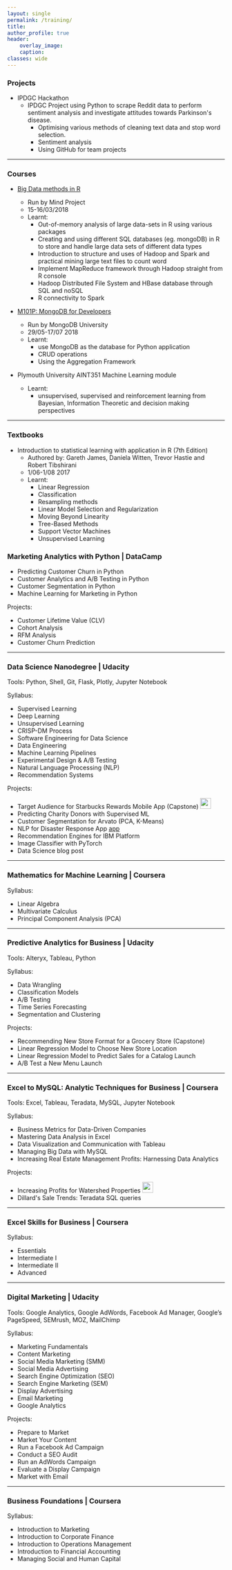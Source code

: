```yaml
---
layout: single
permalink: /training/
title: 
author_profile: true
header:
    overlay_image:
    caption:
classes: wide
---
```



<!---
your comment goes here
and here
-->

### Projects

* IPDGC Hackathon
  * IPDGC Project using Python to scrape Reddit data to perform sentiment analysis and investigate attitudes towards Parkinson's disease.
    * Optimising various methods of cleaning text data and stop word selection.
    * Sentiment analysis
    * Using GitHub for team projects
    

----------------------------------------


### Courses


* [Big Data methods in R](http://jackkelly75.github.io/files/bigdatamethods.pdf)
  * Run by Mind Project
  * 15-16/03/2018
  * Learnt:
    * Out-of-memory analysis of large data-sets in R using various packages
    * Creating and using different SQL databases (eg. mongoDB) in R to store and handle large data sets of different data types
    * Introduction to structure and uses of Hadoop and Spark and practical mining large text files to count word
    * Implement MapReduce framework through Hadoop straight from R console
    * Hadoop Distributed File System and HBase database through SQL and noSQL
    * R connectivity to Spark

* [M101P: MongoDB for Developers](http://jackkelly75.github.io/files/mongoDB.pdf)
  * Run by MongoDB University
  * 29/05-17/07 2018
  * Learnt:
    * use MongoDB as the database for Python application
    * CRUD operations
    * Using the Aggregation Framework
* Plymouth University AINT351 Machine Learning module
  * Learnt:
    * unsupervised, supervised and reinforcement learning from Bayesian, Information Theoretic and decision making perspectives


----------------------------------------

### Textbooks

* Introduction to statistical learning with application in R (7th Edition)
  * Authored by: Gareth James, Daniela Witten, Trevor Hastie and Robert Tibshirani
  * 1/06-1/08 2017
  * Learnt:
    * Linear Regression
    * Classification
    * Resampling methods
    * Linear Model Selection and Regularization
    * Moving Beyond Linearity
    * Tree-Based Methods
    * Support Vector Machines
    * Unsupervised Learning



### Marketing Analytics with Python | DataCamp [<i class="fas fa-link" aria-hidden="true"></i>](https://www.datacamp.com/statement-of-accomplishment/track/5ce028dc1fb95454ddec86549442d8c8fa79e341)
 - Predicting Customer Churn in Python [<i class="fas fa-link" aria-hidden="true"></i>](https://www.datacamp.com/statement-of-accomplishment/course/7947b18bcde3fed9e459b1b2bebded4bfcf8a302)
 - Customer Analytics and A/B Testing in Python [<i class="fas fa-link" aria-hidden="true"></i>](https://www.datacamp.com/statement-of-accomplishment/course/f9b1378a8315ee335279c53040bbf287fd455976)
 - Customer Segmentation in Python [<i class="fas fa-link" aria-hidden="true"></i>](https://www.datacamp.com/statement-of-accomplishment/course/ba3b88ff56410c965375234a097f96c7109c6a20)
 - Machine Learning for Marketing in Python [<i class="fas fa-link" aria-hidden="true"></i>](https://www.datacamp.com/statement-of-accomplishment/course/617028b2c4adee4da2d94bf59c5d4dd154d35261)

Projects: 
 - Customer Lifetime Value (CLV) [<i class="fab fa-fw fa-github" aria-hidden="true"></i>](https://github.com/k-bosko/CLV_prediction)
 - Cohort Analysis [<i class="fab fa-fw fa-github" aria-hidden="true"></i>](https://github.com/k-bosko/cohort_analysis)
 - RFM Analysis [<i class="fab fa-fw fa-github" aria-hidden="true"></i>](https://github.com/k-bosko/RFM_analysis)
 - Customer Churn Prediction [<i class="fab fa-fw fa-github" aria-hidden="true"></i>](https://github.com/k-bosko/customer_churn)

----------------------------------------

### <a name="Data-Science"></a>Data Science Nanodegree | Udacity [<i class="fas fa-link" aria-hidden="true"></i>](https://graduation.udacity.com/confirm/NK2275JF)
Tools: Python, Shell, Git, Flask, Plotly, Jupyter Notebook

Syllabus: [<i class="fas fa-paperclip"></i>](https://s3-us-west-2.amazonaws.com/udacity-printer/production/syllabus/syllabus-nd025-1.0.0-en-us.pdf)  
 - Supervised Learning 
 - Deep Learning
 - Unsupervised Learning
 - CRISP-DM Process
 - Software Engineering for Data Science
 - Data Engineering
 - Machine Learning Pipelines
 - Experimental Design & A/B Testing
 - Natural Language Processing (NLP)
 - Recommendation Systems       

Projects: 
- Target Audience for Starbucks Rewards Mobile App (Capstone) [<i class="fab fa-fw fa-github" aria-hidden="true"></i>](https://github.com/k-bosko/Starbucks_rewards) [<i class="fas fa-blog" aria-hidden="true"></i>](/Starbucks-Rewards-Program/) [<img src="{{ site.url }}{{ site.baseurl }}/assets/images/icons/ppt2.png" height="25" width="25" alt="">](/assets/docs/reports/kbosko-data-science-starbucks-capstone.pdf)
- Predicting Charity Donors with Supervised ML [<i class="fab fa-fw fa-github" aria-hidden="true"></i>](https://github.com/k-bosko/finding_donors)
- Customer Segmentation for Arvato (PCA, K-Means) [<i class="fab fa-fw fa-github" aria-hidden="true"></i>](https://github.com/k-bosko/customer_segmentation)
- NLP for Disaster Response App [<i class="fab fa-fw fa-github" aria-hidden="true"></i>](https://github.com/k-bosko/disaster_response) [app](https://disaster-reponse-api.herokuapp.com)
- Recommendation Engines for IBM Platform [<i class="fab fa-fw fa-github" aria-hidden="true"></i>](https://github.com/k-bosko/recommendations_IBM)
- Image Classifier with PyTorch [<i class="fab fa-fw fa-github" aria-hidden="true"></i>](https://github.com/k-bosko/image_classifier)
- Data Science blog post [<i class="fab fa-fw fa-github" aria-hidden="true"></i>](https://github.com/k-bosko/insight_fellows) [<i class="fas fa-blog" aria-hidden="true"></i>](/Insight-Data-Science-Fellows/) 



----------------------------------------

### <a name="Math-for-ML"></a>Mathematics for Machine Learning | Coursera [<i class="fas fa-link" aria-hidden="true"></i>](https://www.coursera.org/account/accomplishments/specialization/CLR3C392PVWD)
Syllabus: [<i class="fas fa-paperclip"></i>](https://www.coursera.org/specializations/mathematics-machine-learning)
- Linear Algebra [<i class="fas fa-link" aria-hidden="true"></i>](https://www.coursera.org/account/accomplishments/records/HMR2TSNAYX3F)
- Multivariate Calculus [<i class="fas fa-link" aria-hidden="true"></i>](https://www.coursera.org/account/accomplishments/records/WYU2B7Y86Z7X)
- Principal Component Analysis (PCA) [<i class="fas fa-link" aria-hidden="true"></i>](https://www.coursera.org/account/accomplishments/records/7NWF72UG5KL4)


----------------------------------------
### <a name="Predictive-Analytics"></a>Predictive Analytics for Business | Udacity  [<i class="fas fa-link" aria-hidden="true"></i>](https://graduation.udacity.com/confirm/GDRHK39M)
Tools: Alteryx, Tableau, Python

Syllabus: [<i class="fas fa-paperclip"></i>](https://d20vrrgs8k4bvw.cloudfront.net/documents/en-US/Predictive+Analytics+for+Business+Nanodegree+Syllabus.pdf)
 - Data Wrangling
 - Classification Models
 - A/B Testing
 - Time Series Forecasting
 - Segmentation and Clustering
 
 Projects: 
  - Recommending New Store Format for a Grocery Store (Capstone) [<i class="fas fa-chart-line"></i>](https://public.tableau.com/profile/katerina.bosko#!/vizhome/AllocatingGroceryStorestoSegmentsandForecastingProduceSales/Dashboard3) [<i class="far fa-file-pdf" aria-hidden="true"></i>](/assets/docs/reports/kbosko-predictive-analytics-capstone.pdf)
  - Linear Regression Model to Choose New Store Location [<i class="fab fa-fw fa-github" aria-hidden="true"></i>](https://github.com/k-bosko/new_store_location) [<i class="far fa-file-pdf" aria-hidden="true"></i>](/assets/docs/reports/kbosko-predictive-analytics-new-store-location.pdf)
  - Linear Regression Model to Predict Sales for a Catalog Launch [<i class="fab fa-fw fa-github" aria-hidden="true"></i>](https://github.com/k-bosko/predicting_catalog_demand) [<i class="far fa-file-pdf" aria-hidden="true"></i>](/assets/docs/reports/kbosko-predictive-analytics-catalog.pdf)
  - A/B Test a New Menu Launch [<i class="far fa-file-pdf" aria-hidden="true"></i>](/assets/docs/reports/kbosko-predictive-analytics-ab-test.pdf)

----------------------------------------

### <a name="Excel-to-MySQL"></a>Excel to MySQL: Analytic Techniques for Business | Coursera [<i class="fas fa-link" aria-hidden="true"></i>](https://www.coursera.org/account/accomplishments/specialization/AEE26XQ29CD5)
Tools: Excel, Tableau, Teradata, MySQL, Jupyter Notebook

Syllabus: [<i class="fas fa-paperclip"></i>](https://www.coursera.org/specializations/excel-mysql)
 - Business Metrics for Data-Driven Companies [<i class="fas fa-link" aria-hidden="true"></i>](https://www.coursera.org/account/accomplishments/records/D9XE4KYLU9V2)
 - Mastering Data Analysis in Excel [<i class="fas fa-link" aria-hidden="true"></i>](https://www.coursera.org/account/accomplishments/records/8QK9BQ3Y6ZQS)
 - Data Visualization and Communication with Tableau [<i class="fas fa-link" aria-hidden="true"></i>](https://www.coursera.org/account/accomplishments/records/KDT78YHZEHVL)
 - Managing Big Data with MySQL [<i class="fas fa-link" aria-hidden="true"></i>](https://www.coursera.org/account/accomplishments/records/H69WSK9HZZ2V)
 - Increasing Real Estate Management Profits: Harnessing Data Analytics [<i class="fas fa-link" aria-hidden="true"></i>](https://www.coursera.org/account/accomplishments/records/B9ANNHF2TLMZ)


Projects: 
 - Increasing Profits for Watershed Properties [<i class="fas fa-chart-line"></i>](https://public.tableau.com/profile/katerina.bosko#!/vizhome/Bosko_dashboardforWatershedproperties/FinalDashboard) [<img src="{{ site.url }}{{ site.baseurl }}/assets/images/icons/ppt2.png" height="25" width="25" alt="">](/assets/docs/reports/kbosko-excel-to-mysql-capstone-presentation.pdf) [<i class="far fa-file-pdf" aria-hidden="true"></i>](/assets/docs/reports/kbosko-excel-to-mysql-capstone-report.pdf)
 - Dillard's Sale Trends: Teradata SQL queries [<i class="far fa-file-pdf" aria-hidden="true"></i>](/assets/docs/reports/kbosko-excel-to-mysql-Teradata-queries.pdf)



----------------------------------------

### <a name="Excel"></a>Excel Skills for Business | Coursera [<i class="fas fa-link" aria-hidden="true"></i>](https://www.coursera.org/account/accomplishments/specialization/FZ4C9RHTRZJT)
Syllabus: [<i class="fas fa-paperclip"></i>](https://www.coursera.org/specializations/excel)
 - Essentials [<i class="fas fa-link" aria-hidden="true"></i>](https://www.coursera.org/account/accomplishments/records/L8E2H3YV3TK2)
 - Intermediate I [<i class="fas fa-link" aria-hidden="true"></i>](https://www.coursera.org/account/accomplishments/records/MRTLVQAXSXVP)
 - Intermediate II [<i class="fas fa-link" aria-hidden="true"></i>](https://www.coursera.org/account/accomplishments/records/MRTLVQAXSXVP)
 - Advanced [<i class="fas fa-link" aria-hidden="true"></i>](https://www.coursera.org/account/accomplishments/records/F6A3ADUY2KLL)

----------------------------------------
### Digital Marketing | Udacity [<i class="fas fa-link" aria-hidden="true"></i>]()
Tools:  Google Analytics, Google AdWords, Facebook Ad Manager, Google’s PageSpeed, SEMrush, MOZ, MailChimp

Syllabus: [<i class="fas fa-paperclip"></i>](https://d20vrrgs8k4bvw.cloudfront.net/documents/en-US/DMND+Syllabus+(2).pdf)  
 - Marketing Fundamentals
 - Content Marketing
 - Social Media Marketing (SMM)
 - Social Media Advertising 
 - Search Engine Optimization (SEO)
 - Search Engine Marketing (SEM)
 - Display Advertising
 - Email Marketing
 - Google Analytics

Projects: 
 - Prepare to Market [<i class="far fa-file-pdf" aria-hidden="true"></i>](/assets/docs/reports/kbosko-digital-marketing-1-prepare-to-market.pdf)
 - Market Your Content [<i class="far fa-file-pdf" aria-hidden="true"></i>](/assets/docs/reports/kbosko-digital-marketing-2-content-marketing.pdf) [<i class="fas fa-blog" aria-hidden="true"></i>](/Udacity-Review-Digital-Marketing-Nanodegree//) 
 - Run a Facebook Ad Campaign [<i class="far fa-file-pdf" aria-hidden="true"></i>](/assets/docs/reports/kbosko-digital-marketing-3-facebook-campaign.pdf)
 - Conduct a SEO Audit [<i class="far fa-file-pdf" aria-hidden="true"></i>](/assets/docs/reports/kbosko-digital-marketing-4-seo.pdf)
 - Run an AdWords Campaign [<i class="far fa-file-pdf" aria-hidden="true"></i>](/assets/docs/reports/kbosko-digital-marketing-5-AdWords-campaign.pdf)
 - Evaluate a Display Campaign [<i class="far fa-file-pdf" aria-hidden="true"></i>](/assets/docs/reports/kbosko-digital-marketing-6-evaluate-display-campaign.pdf)
 - Market with Email [<i class="far fa-file-pdf" aria-hidden="true"></i>](/assets/docs/reports/kbosko-digital-marketing-7-email-marketing.pdf)

----------------------------------------

### <a name="Business-Foundations"></a>Business Foundations | Coursera
Syllabus: [<i class="fas fa-paperclip"></i>](https://www.coursera.org/specializations/wharton-business-foundations)
 - Introduction to Marketing [<i class="fas fa-link" aria-hidden="true"></i>](https://www.coursera.org/account/accomplishments/records/TGEZ6ZE34CN7)
 - Introduction to Corporate Finance [<i class="fas fa-link" aria-hidden="true"></i>](https://www.coursera.org/account/accomplishments/records/DE3NQX93ZCJ2)
- Introduction to Operations Management [<i class="fas fa-link" aria-hidden="true"></i>](https://www.coursera.org/account/accomplishments/records/BGJX6R478WA6)
 - Introduction to Financial Accounting [<i class="fas fa-link" aria-hidden="true"></i>](https://www.coursera.org/account/accomplishments/records/6VPP8T5N5VXP)
 -  Managing Social and Human Capital [<i class="fas fa-link" aria-hidden="true"></i>](https://www.coursera.org/account/accomplishments/records/RKQ4TPMN9NDY)




